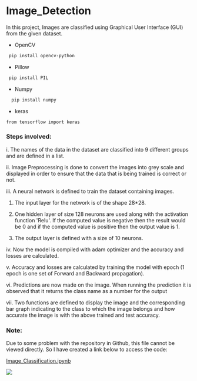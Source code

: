 # Image_Detection


In this project, Images are classified using Graphical User Interface (GUI) from the given dataset. 

- OpenCV

 ```bash
  pip install opencv-python
 ```
- Pillow
 ```bash
  pip install PIL
 ```
- Numpy
 ```bash
   pip install numpy
  ```

- keras
 ```
 from tensorflow import keras
 ````
### Steps involved:

i. The names of the data in the dataset are classified into 9 different groups and are defined in a list.

ii. Image Preprocessing is done to convert the images into grey scale and displayed in order to ensure that the data that is being trained is correct or not.

iii. A neural network is defined to train the dataset containing images.
  1. The input layer for the network is of the shape 28*28.
  
  2. One hidden layer of size 128 neurons are used along with the activation function 'Relu'. If the computed value is negative then the result would be 0 and if the computed value is positive then the output value is 1.
  
  3. The output layer is defined with a size of 10 neurons.
  
iv. Now the model is compiled with adam optimizer and the accuracy and  losses are calculated.

v. Accuracy and losses are calculated by training the model with epoch (1 epoch is one set of Forward and Backward propagation).

vi. Predictions are now made on the image. When running the prediction it is observed that it returns the class name as a number for the output

vii. Two functions are defined to display the image and the corresponding bar graph indicating to the class to which the image belongs and how accurate the image is with the above trained and test accuracy.



### Note: 

Due to some problem with the repository in Github, this file cannot be viewed directly. So I have created a link below to access the code:

[Image_Classification.ipynb](https://nbviewer.jupyter.org/github/Saketh1196/Image_Classification/blob/main/Image_Classification.ipynb)

![](Image_Classification.gif)
